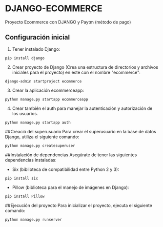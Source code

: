 # DJANGO-ECOMMERCE
Proyecto Ecommerce con DJANGO y Paytm (método de pago)
## Configuración inicial
1. Tener instalado Django:
```shell 
pip install django
```
2. Crear proyecto de Django (Crea una estructura de directorios y archivos iniciales para el proyecto) en este con el nombre "ecommerce":
 ```shell   
django-admin startproject ecommerce
```
3. Crear la aplicación ecommerceapp:
 ```shell     
python manage.py startapp ecommerceapp
```
4. Crear también el auth para manejar la autenticación y autorización de los usuarios.
 ```shell  
python manage.py startapp auth
```
##Creació del superusuario
Para crear el superusuario en la base de datos Django, utiliza el siguiente comando:
 ```shell  
python manage.py createsuperuser
```
##Instalación de dependencias
Asegúrate de tener las siguientes dependencias instaladas:
- Six (biblioteca de compatibilidad entre Python 2 y 3):
 ```shell  
pip install six
```
- Pillow (biblioteca para el manejo de imágenes en Django):
 ```shell  
pip install Pillow
```
##Ejecución del proyecto
Para inicializar el proyecto, ejecuta el siguiente comando:
 ```shell  
python manage.py runserver
```
